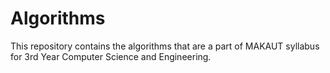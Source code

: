 # Algorithms
This repository contains the algorithms that are a part of MAKAUT syllabus for 3rd Year Computer Science and Engineering.
